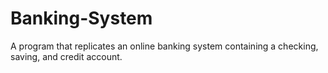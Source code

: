 # Banking-System
A program that replicates an online banking system containing a checking, saving, and credit account.
